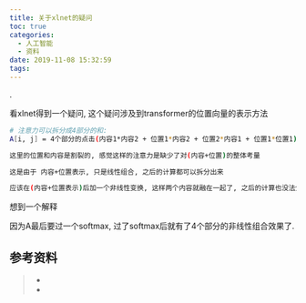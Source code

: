 ```yaml
---
title: 关于xlnet的疑问
toc: true
categories:
  - 人工智能
  - 资料
date: 2019-11-08 15:32:59
tags:
---
```


.

看xlnet得到一个疑问, 这个疑问涉及到transformer的位置向量的表示方法

```bash
# 注意力可以拆分成4部分的和:
A[i, j] = 4个部分的点击(内容1*内容2 + 位置1*内容2 + 位置2*内容1 + 位置1*位置1)

这里的位置和内容是割裂的, 感觉这样的注意力是缺少了对(内容+位置)的整体考量

这是由于 内容+位置表示, 只是线性组合, 之后的计算都可以拆分出来

应该在(内容+位置表示)后加一个非线性变换, 这样两个内容就融在一起了, 之后的计算也没法分开
```



想到一个解释

因为A最后要过一个softmax, 过了softmax后就有了4个部分的非线性组合效果了.



## 参考资料
> - []()
> - []()
